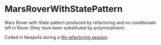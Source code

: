 MarsRoverWithStatePattern
=========================

Mars Rover with State pattern produced by refactoring and no conditionals left in Rover (they have been substituted by polymorphism).

Coded in Neapolis during a [life refactoring session](http://workos.cat/project/sesion-de-refactoring-de-la-mars-rover-kata-hacia-el-patron-state/).
